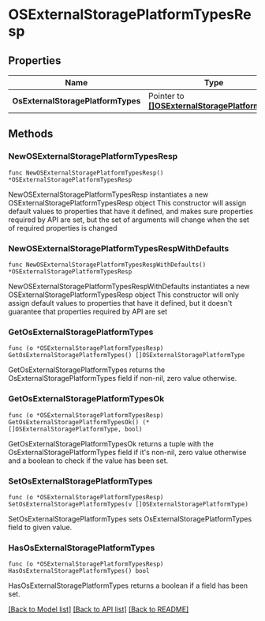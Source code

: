 # OSExternalStoragePlatformTypesResp

## Properties

Name | Type | Description | Notes
------------ | ------------- | ------------- | -------------
**OsExternalStoragePlatformTypes** | Pointer to [**[]OSExternalStoragePlatformType**](OSExternalStoragePlatformType.md) |  | [optional] 

## Methods

### NewOSExternalStoragePlatformTypesResp

`func NewOSExternalStoragePlatformTypesResp() *OSExternalStoragePlatformTypesResp`

NewOSExternalStoragePlatformTypesResp instantiates a new OSExternalStoragePlatformTypesResp object
This constructor will assign default values to properties that have it defined,
and makes sure properties required by API are set, but the set of arguments
will change when the set of required properties is changed

### NewOSExternalStoragePlatformTypesRespWithDefaults

`func NewOSExternalStoragePlatformTypesRespWithDefaults() *OSExternalStoragePlatformTypesResp`

NewOSExternalStoragePlatformTypesRespWithDefaults instantiates a new OSExternalStoragePlatformTypesResp object
This constructor will only assign default values to properties that have it defined,
but it doesn't guarantee that properties required by API are set

### GetOsExternalStoragePlatformTypes

`func (o *OSExternalStoragePlatformTypesResp) GetOsExternalStoragePlatformTypes() []OSExternalStoragePlatformType`

GetOsExternalStoragePlatformTypes returns the OsExternalStoragePlatformTypes field if non-nil, zero value otherwise.

### GetOsExternalStoragePlatformTypesOk

`func (o *OSExternalStoragePlatformTypesResp) GetOsExternalStoragePlatformTypesOk() (*[]OSExternalStoragePlatformType, bool)`

GetOsExternalStoragePlatformTypesOk returns a tuple with the OsExternalStoragePlatformTypes field if it's non-nil, zero value otherwise
and a boolean to check if the value has been set.

### SetOsExternalStoragePlatformTypes

`func (o *OSExternalStoragePlatformTypesResp) SetOsExternalStoragePlatformTypes(v []OSExternalStoragePlatformType)`

SetOsExternalStoragePlatformTypes sets OsExternalStoragePlatformTypes field to given value.

### HasOsExternalStoragePlatformTypes

`func (o *OSExternalStoragePlatformTypesResp) HasOsExternalStoragePlatformTypes() bool`

HasOsExternalStoragePlatformTypes returns a boolean if a field has been set.


[[Back to Model list]](../README.md#documentation-for-models) [[Back to API list]](../README.md#documentation-for-api-endpoints) [[Back to README]](../README.md)


